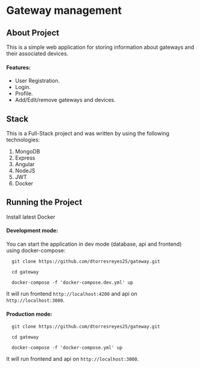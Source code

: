 # Gateway management

## About Project

This is a simple web application for storing information about gateways and their associated devices.

#### Features:

- User Registration.
- Login.
- Profile.
- Add/Edit/remove gateways and devices.

## Stack

This is a Full-Stack project and was written by using the following technologies: 

 1. MongoDB
 2. Express
 3. Angular
 4. NodeJS
 5. JWT
 6. Docker

## Running the Project

Install latest Docker

#### Development mode:
  You can start the application in dev mode (database, api and frontend) using docker-compose:

  ```
    git clone https://github.com/dtorresreyes25/gateway.git
  
    cd gateway
  
    docker-compose -f 'docker-compose.dev.yml' up
  ```

  It will run frontend `http://localhost:4200` and api on `http://localhost:3000`.
    
#### Production mode:

  ```
    git clone https://github.com/dtorresreyes25/gateway.git
    
    cd gateway
    
    docker-compose -f 'docker-compose.yml' up
  ```

  It will run frontend and api on `http://localhost:3000`.

